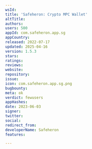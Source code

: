 ```yaml
---
wsId: 
title: 'Safeheron: Crypto MPC Wallet'
altTitle: 
authors: 
users: 500
appId: com.safeheron.app.sg
appCountry: 
released: 2022-07-17
updated: 2025-04-16
version: 1.5.3
stars: 
ratings: 
reviews: 
website: 
repository: 
issue: 
icon: com.safeheron.app.sg.png
bugbounty: 
meta: ok
verdict: fewusers
appHashes: 
date: 2023-06-03
signer: 
twitter: 
social: 
redirect_from: 
developerName: Safeheron
features: 

---
```


